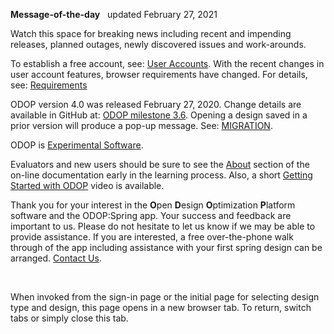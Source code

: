 **Message-of-the-day** &nbsp; updated February 27, 2021   

Watch this space for breaking news 
including recent and impending releases, planned outages, newly discovered issues and work-arounds.  

To establish a free account, see: [User Accounts](userAccounts). 
With the recent changes in user account features, browser requirements have changed. 
For details, see: [Requirements](requirements)  

ODOP version 4.0 was released February 27, 2020. 
Change details are available in GitHub at: 
[ODOP milestone 3.6](https://github.com/thegrumpys/odop/milestone/39). 
Opening a design saved in a prior version will produce a pop-up message. 
See: [MIGRATION](../Help/terminology#migration). 

ODOP is [Experimental Software](experimental).  

Evaluators and new users should be sure to see the [About](../About) section 
of the on-line documentation early in the learning process. 
Also, a short [Getting Started with ODOP](https://www.youtube.com/watch?v=agVKIdLA6t0) video is available.

Thank you for your interest in the **O**pen **D**esign **O**ptimization **P**latform software and the ODOP:Spring app. 
Your success and feedback are important to us. 
Please do not hesitate to let us know if we may be able to provide assistance. 
If you are interested, 
a free over-the-phone walk through of the app including assistance with your first spring design can be arranged. 
[Contact Us](ContactUs).   

&nbsp;

When invoked from the sign-in page or the initial page for selecting design type and design, 
this page opens in a new browser tab.
To return, switch tabs or simply close this tab.
 